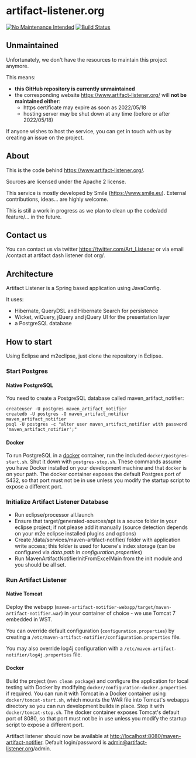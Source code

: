 artifact-listener.org
=====================

[![No Maintenance Intended](https://unmaintained.tech/badge.svg)](https://unmaintained.tech/) [![Build Status](https://travis-ci.org/openwide-java/artifact-listener.svg?branch=master)](https://travis-ci.org/openwide-java/artifact-listener)

Unmaintained
------------

Unfortunately, we don't have the resources to maintain this project anymore.

This means:
- **this GitHub repository is currently unmaintained**
- the corresponding website <https://www.artifact-listener.org/> will **not be maintained either**:
  - https certificate may expire as soon as 2022/05/18
  - hosting server may be shut down at any time (before or after 2022/05/18)

If anyone wishes to host the service, you can get in touch with us by creating an issue on the project. 

About
-----

This is the code behind https://www.artifact-listener.org/.

Sources are licensed under the Apache 2 license.

This service is mostly developed by Smile (https://www.smile.eu). External contributions, ideas... are highly welcome.

This is still a work in progress as we plan to clean up the code/add feature/... in the future.

Contact us
----------

You can contact us via twitter https://twitter.com/Art_Listener or via email /contact at artifact dash listener dot org/.

Architecture
------------

Artifact Listener is a Spring based application using JavaConfig.

It uses:
- Hibernate, QueryDSL and Hibernate Search for persistence
- Wicket, wiQuery, jQuery and jQuery UI for the presentation layer
- a PostgreSQL database

How to start
------------

Using Eclipse and m2eclipse, just clone the repository in Eclipse.

### Start Postgres

#### Native PostgreSQL

You need to create a PostgreSQL database called maven_artifact_notifier:
```
createuser -U postgres maven_artifact_notifier
createdb -U postgres -O maven_artifact_notifier maven_artifact_notifier
psql -U postgres -c "alter user maven_artifact_notifier with password 'maven_artifact_notifier';"
```

#### Docker

To run PostgreSQL in a [docker](https://www.docker.com/) container, run the included `docker/postgres-start.sh`.
Shut it down with `postgres-stop.sh`. These commands assume you have Docker installed on your
development machine and that `docker` is on your path. The docker container exposes the default Postgres port of 5432,
so that port must not be in use unless you modify the startup script to expose a different port.

### Initialize Artifact Listener Database

- Run eclipse/processor all.launch
- Ensure that target/generated-sources/apt is a source folder in your eclipse project; if not please add it manually
(source detection depends on your m2e eclipse installed plugins and options)
- Create /data/services/maven-artifact-notifier/ folder with application write access; this folder is used for lucene's
index storage (can be configured via *data.path* in *configuration.properties*)
- Run MavenArtifactNotifierInitFromExcelMain from the init module and you should be all set.

### Run Artifact Listener

#### Native Tomcat

Deploy the webapp (`maven-artifact-notifier-webapp/target/maven-artifact-notifier.war`) in your container of choice - we use Tomcat 7 embedded in WST.

You can override default configuration (`configuration.properties`) by creating a `/etc/maven-artifact-notifier/configuration.properties` file.

You may also override log4j configuration with a `/etc/maven-artifact-notifier/log4j.properties` file.

#### Docker

Build the project (`mvn clean package`) and configure the application for local testing with Docker by modifying `docker/configuration-docker.properties` if required. 
You can run it with Tomcat in a Docker container using `docker/tomcat-start.sh`, which mounts the WAR file into Tomcat's  webapps directory so you can run development builds in place. Stop it with `docker/tomcat-stop.sh`. The docker container exposes Tomcat's default port of 8080, so that port must not be in use unless you modify the startup script to expose a different port.

Artifact listener should now be available at [http://localhost:8080/maven-artifact-notifier](http://localhost:8080/maven-artifact-notifier). Default login/password is admin@artifact-listener.org/admin.
